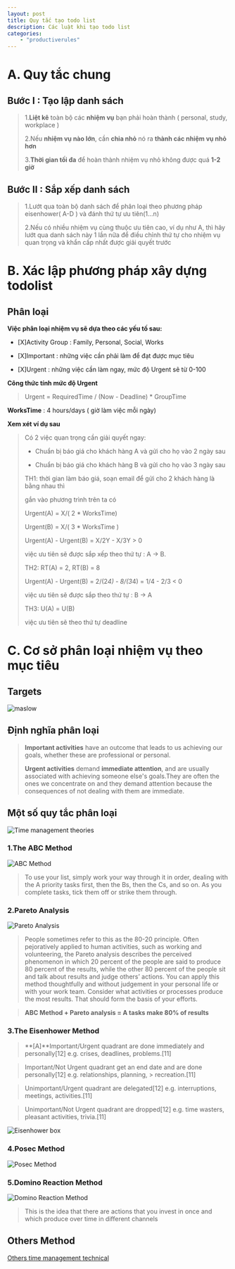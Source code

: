 ```yaml
---
layout: post
title: Quy tắc tạo todo list
description: Các luật khi tạo todo list
categories: 
    - "productiverules"    
---
```


# A. Quy tắc chung

## Bước I : Tạo lập danh sách

> 1.**Liệt kê** toàn bộ các **nhiệm vụ** bạn phải hoàn thành ( personal, study, workplace )
> 
> 2.Nếu **nhiệm vụ nào lớn**, cần **chia nhỏ** nó ra **thành các nhiệm vụ nhỏ hơn**
> 
> 3.**Thời gian tối đa** để hoàn thành nhiệm vụ nhỏ không được quá **1-2 giờ**

## Bước II : Sắp xếp danh sách

>1.Lướt qua toàn bộ danh sách để phân loại theo phương pháp eisenhower( A-D ) và đánh thứ tự ưu tiên(1...n)
>
>2.Nếu có nhiều nhiệm vụ cùng thuộc ưu tiên cao, ví dụ như A, thì hãy lướt qua danh sách này 1 lần nữa để điều chỉnh thứ tự cho nhiệm vụ quan trọng và khẩn cấp nhất được giải quyết trước

# B. Xác lập phương pháp xây dựng todolist

## Phân loại

**Việc phân loại nhiệm vụ sẽ dựa theo các yếu tố sau:**

- [X]Activity Group : Family, Personal, Social, Works

- [X]Important : những việc cần phải làm để đạt được mục tiêu

- [X]Urgent : những việc cần làm ngay, mức độ Urgent sẽ từ 0-100

**Công thức tính mức độ Urgent**

> Urgent = RequiredTime / (Now - Deadline) * GroupTime

**WorksTime** : 4 hours/days ( giờ làm việc mỗi ngày)

**Xem xét ví dụ sau**

> Có 2 việc quan trọng cần giải quyết ngay:
> 
> - Chuẩn bị báo giá cho khách hàng A và gửi cho họ vào 2 ngày sau
> 
> - Chuẩn bị báo giá cho khách hàng B và gửi cho họ vào 3 ngày sau
>  
> TH1: thời gian làm báo giá, soạn email để gửi cho 2 khách hàng là bằng nhau thì
> 
> gắn vào phương trình trên ta có
> 
> Urgent(A) = X/( 2 * WorksTime)
> 
> Urgent(B) = X/( 3 * WorksTime )
> 
> Urgent(A) - Urgent(B) = X/2Y - X/3Y > 0
> 
> việc ưu tiên sẽ được sắp xếp theo thứ tự : A -> B.
> 
> TH2: RT(A) = 2, RT(B) = 8
> 
> Urgent(A) - Urgent(B) = 2/(2*4) - 8/(3*4) = 1/4 - 2/3 < 0
> 
> việc ưu tiên sẽ được sắp theo thứ tự : B -> A
> 
> TH3: U(A) = U(B)
> 
> việc ưu tiên sẽ theo thứ tự deadline


# C. Cơ sở phân loại nhiệm vụ theo mục tiêu

## Targets

![maslow](/assets/img/posts/quy-tac-tao-todo-list/maslow.png)

## Định nghĩa phân loại

>**Important activities** have an outcome that leads to us achieving our goals, whether these are professional or personal.
>
>**Urgent activities** demand **immediate attention**, and are usually associated with achieving someone else's goals.They are often the ones we concentrate on and they demand attention because the consequences of not dealing with them are immediate.

## Một số quy tắc phân loại

![Time management theories](/assets/img/posts/quy-tac-tao-todo-list/tm-theories.jpg)

### 1.The ABC Method

![ABC Method](/assets/img/posts/quy-tac-tao-todo-list/abc-method.jpg)

> To use your list, simply work your way through it in order, dealing with the A priority tasks first, then the Bs, then the Cs, and so on. As you complete tasks, tick them off or strike them through.
> 

### 2.Pareto Analysis

![Pareto Analysis](/assets/img/posts/quy-tac-tao-todo-list/pareto-analysis.jpg)

>People sometimes refer to this as the 80-20 principle. Often pejoratively applied to human activities, such as working and volunteering, the Pareto analysis describes the perceived phenomenon in which 20 percent of the people are said to produce 80 percent of the results, while the other 80 percent of the people sit and talk about results and judge others’ actions. You can apply this method thoughtfully and without judgement in your personal life or with your work team. Consider what activities or processes produce the most results. That should form the basis of your efforts. 

> **ABC Method + Pareto analysis = A tasks make 80% of results**

### 3.The Eisenhower Method

>**[A]**Important/Urgent quadrant are done immediately and personally[12] e.g. crises, deadlines, problems.[11]

>Important/Not Urgent quadrant get an end date and are done personally[12] e.g. relationships, planning, >
recreation.[11]

>Unimportant/Urgent quadrant are delegated[12] e.g. interruptions, meetings, activities.[11]

>Unimportant/Not Urgent quadrant are dropped[12] e.g. time wasters, pleasant activities, trivia.[11]

![Eisenhower box](/assets/img/posts/quy-tac-tao-todo-list/eisenhower-box.jpg)

### 4.Posec Method

![Posec Method](/assets/img/posts/quy-tac-tao-todo-list/posec-method.jpg)

### 5.Domino Reaction Method

![Domino Reaction Method](/assets/img/posts/quy-tac-tao-todo-list/domino-reaction-method.jpg)

> This is the idea that there are actions that you invest in once and which produce over time in different channels

## Others Method

[Others time management technical](https://www.smartsheet.com/time-management-techniques)